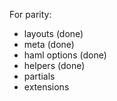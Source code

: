 For parity:

 * layouts (done)
 * meta (done)
 * haml options (done)
 * helpers (done)
 * partials
 * extensions
